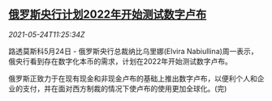 <!--1621855862000-->
[俄罗斯央行计划2022年开始测试数字卢布](https://cn.reuters.com/article/russia-cen-digital-rouble-0524-idCNKCS2D50Y5)
------

<div><i>2021-05-24T11:25:34Z</i></div><p>路透莫斯科5月24日 - 俄罗斯央行总裁纳比乌里娜(Elvira Nabiullina)周一表示，俄央行看到存在数字化本币的需求，计划在2022年开始测试数字卢布。</p><p>俄罗斯正致力于在现有现金和非现金卢布的基础上推出数字卢布，以便利个人和企业的支付，并在面对西方制裁的情况下使卢布的使用更加全球化。(完)</p>
